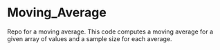 Moving_Average
==============

Repo for a moving average.
This code computes a moving average for a given array of values and a sample size for each average.
